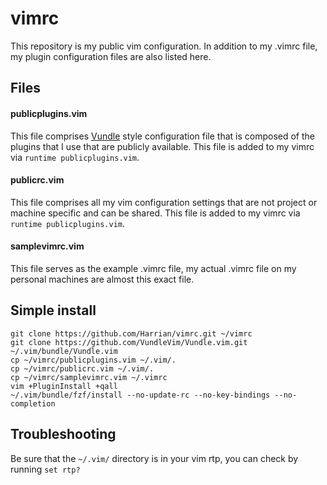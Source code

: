# vimrc
This repository is my public vim configuration. In addition to my .vimrc file, my plugin configuration files are also listed here.

## Files

#### publicplugins.vim
This file comprises [Vundle](https://github.com/VundleVim/Vundle.vim) style configuration file that is composed of the plugins that I use that are publicly available. This file is added to my vimrc via `runtime publicplugins.vim`.

#### publicrc.vim
This file comprises all my vim configuration settings that are not project or machine specific and can be shared. This file is added to my vimrc via `runtime publicplugins.vim`.

#### samplevimrc.vim
This file serves as the example .vimrc file, my actual .vimrc file on my personal machines are almost this exact file.

## Simple install

    git clone https://github.com/Harrian/vimrc.git ~/vimrc
    git clone https://github.com/VundleVim/Vundle.vim.git ~/.vim/bundle/Vundle.vim
    cp ~/vimrc/publicplugins.vim ~/.vim/.
    cp ~/vimrc/publicrc.vim ~/.vim/.
    cp ~/vimrc/samplevimrc.vim ~/.vimrc
    vim +PluginInstall +qall
    ~/.vim/bundle/fzf/install --no-update-rc --no-key-bindings --no-completion

## Troubleshooting

Be sure that the `~/.vim/` directory is in your vim rtp, you can check by running `set rtp?`
